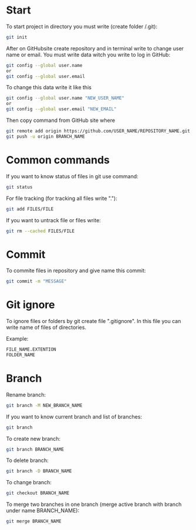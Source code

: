 # Start

To start project in directory you must write (create folder /.git):

```bash
git init
```

After on GitHubsite create repository and in terminal write to change user name or email. You must write data witch you write to log in GitHub:

```bash
git config --global user.name
or
git config --global user.email
```

To change this data write it like this

```bash
git config --global user.name "NEW_USER_NAME"
or
git config --global user.email "NEW_EMAIL"
```

Then copy command from GitHub site where

```bash
git remote add origin https://github.com/USER_NAME/REPOSITORY_NAME.git
git push -u origin BRANCH_NAME
```

# Common commands

If you want to know status of files in git use command:

```bash
git status
```

For file tracking (for tracking all files write "."):

```bash
git add FILES/FILE
```

If you want to untrack file or files write:

```bash
git rm --cached FILES/FILE
```

# Commit

To commite files in repository and give name this commit:

```bash
git commit -m "MESSAGE"
```

# Git ignore

To ignore files or folders by git create file ".gitignore". In this file you can write name of files of directories.

Example:
```bash
FILE_NAME.EXTENTION
FOLDER_NAME
```

# Branch

Rename branch:

```bash
git branch -M NEW_BRANCH_NAME
```

If you want to know current branch and list of branches:

```bash
git branch
```

To create new branch:

```bash
git branch BRANCH_NAME
```

To delete branch:

```bash
git branch -D BRANCH_NAME
```

To change branch:

```bash
git checkout BRANCH_NAME
```

To merge two branches in one branch (merge active branch with branch under name BRANCH_NAME):

```bash
git merge BRANCH_NAME
```